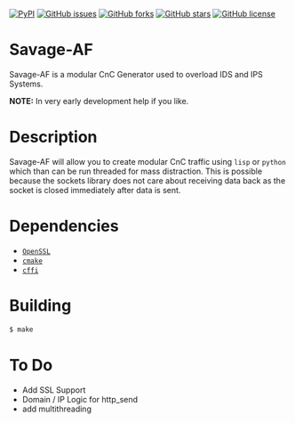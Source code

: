 [![PyPI](https://img.shields.io/pypi/v/nine.svg)]()
[![GitHub issues](https://img.shields.io/github/issues/lillypad/savage-af.svg)](https://github.com/lillypad/savage-af/issues)
[![GitHub forks](https://img.shields.io/github/forks/lillypad/savage-af.svg)](https://github.com/lillypad/savage-af/network)
[![GitHub stars](https://img.shields.io/github/stars/lillypad/savage-af.svg)](https://github.com/lillypad/savage-af/stargazers)
[![GitHub license](https://img.shields.io/github/license/lillypad/savage-af.svg)](https://github.com/lillypad/savage-af)

# Savage-AF

Savage-AF is a modular CnC Generator used to overload IDS and IPS Systems.

__NOTE:__ In very early development help if you like.

# Description
Savage-AF will allow you to create modular CnC traffic using `lisp` or `python` which than can be run threaded for mass distraction. This is possible because the sockets library does not care about receiving data back as the socket is closed immediately after data is sent.

# Dependencies
- [`OpenSSL`](https://www.openssl.org/)
- [`cmake`](https://cmake.org)
- [`cffi`](https://cffi.readthedocs.io/)

# Building
```bash
$ make
```

# To Do
- Add SSL Support
- Domain / IP Logic for http_send
- add multithreading
